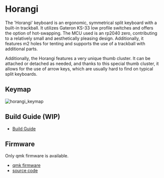 # Horangi

The 'Horangi' keyboard is an ergonomic, symmetrical split keyboard with a built-in trackball. It utilizes Gateron KS-33 low profile switches and offers the option of hot-swapping. The MCU used is an rp2040 zero, contributing to a relatively small and aesthetically pleasing design. Additionally, it features m2 holes for tenting and supports the use of a trackball with additional parts.

Additionally, the Horangi features a very unique thumb cluster. It can be attached or detached as needed, and thanks to this special thumb cluster, it allows for the use of arrow keys, which are usually hard to find on typical split keyboards.

## Keymap
![horangi_keymap](/images/horangi_default_keymap.jpg)

## Build Guide (WIP)
* [Build Guide](BUILDGUIDE.md)

## Firmware
Only qmk firmware is available.
* [qmk firmware](/firmware)
* [source code](/https://github.com/zenithistk/qmk_firmware/tree/master/keyboards/horangi)